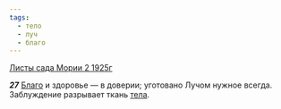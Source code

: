 ```yaml
---
tags:
  - тело
  - луч
  - благо
---
```


[Листы сада Мории 2 1925г](/agni/1925)

___27___
[Благо](/tag/#благо) и здоровье — в доверии; уготовано Лучом нужное всегда. Заблуждение разрывает ткань [тела](/tag/#тело).   

